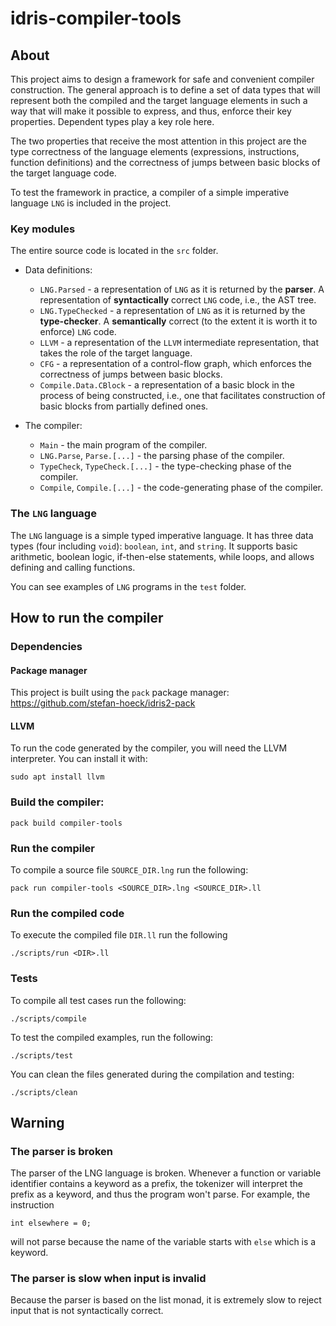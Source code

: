 # idris-compiler-tools

## About

This project aims to design a framework for safe and convenient compiler construction.
The general approach is to define a set of data types that will represent
both the compiled and the target language elements in such a way
that will make it possible to express, and thus, enforce their key properties.
Dependent types play a key role here.

The two properties that receive the most attention in this project are
the type correctness of the language elements (expressions, instructions, function definitions)
and the correctness of jumps between basic blocks of the target language code.

To test the framework in practice, a compiler of a simple imperative language `LNG` is included in the project.

### Key modules
The entire source code is located in the `src` folder.

- Data definitions:
  - `LNG.Parsed` - a representation of `LNG` as it is returned by the **parser**.
    A representation of **syntactically** correct `LNG` code, i.e., the AST tree.
  - `LNG.TypeChecked` - a representation of `LNG` as it is returned by the **type-checker**.
    A **semantically** correct (to the extent it is worth it to enforce) `LNG` code.
  - `LLVM` - a representation of the `LLVM` intermediate representation,
    that takes the role of the target language.
  - `CFG` - a representation of a control-flow graph,
    which enforces the correctness of jumps between basic blocks.
  - `Compile.Data.CBlock` - a representation of a basic block in the process of being constructed,
    i.e., one that facilitates construction of basic blocks from partially defined ones.

- The compiler:
  - `Main` - the main program of the compiler.
  - `LNG.Parse`, `Parse.[...]` - the parsing phase of the compiler.
  - `TypeCheck`, `TypeCheck.[...]` - the type-checking phase of the compiler.
  - `Compile`, `Compile.[...]` - the code-generating phase of the compiler.

### The `LNG` language

The `LNG` language is a simple typed imperative language.
It has three data types (four including `void`): `boolean`, `int`, and `string`.
It supports basic arithmetic, boolean logic, if-then-else statements, while loops,
and allows defining and calling functions.

You can see examples of `LNG` programs in the `test` folder.

## How to run the compiler

### Dependencies

#### Package manager
This project is built using the `pack` package manager:
https://github.com/stefan-hoeck/idris2-pack

#### LLVM
To run the code generated by the compiler, you will need the LLVM interpreter. You can install it with:
```
sudo apt install llvm
```

### Build the compiler:
```
pack build compiler-tools
```

### Run the compiler
To compile a source file `SOURCE_DIR.lng` run the following:
```
pack run compiler-tools <SOURCE_DIR>.lng <SOURCE_DIR>.ll
```

### Run the compiled code
To execute the compiled file `DIR.ll` run the following
```
./scripts/run <DIR>.ll
```

### Tests
To compile all test cases run the following:
```
./scripts/compile
```

To test the compiled examples, run the following:
```
./scripts/test
```

You can clean the files generated during the compilation and testing:
```
./scripts/clean
```

## Warning

### The parser is broken

The parser of the LNG language is broken.
Whenever a function or variable identifier contains a keyword as a prefix,
the tokenizer will interpret the prefix as a keyword, and thus the program won't parse.
For example, the instruction
```
int elsewhere = 0;
```
will not parse because the name of the variable starts with `else` which is a keyword.

### The parser is slow when input is invalid

Because the parser is based on the list monad,
it is extremely slow to reject input that is not syntactically correct.
